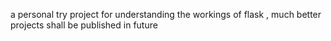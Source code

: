 a personal try project for understanding the workings of flask , much better projects shall be published in future
